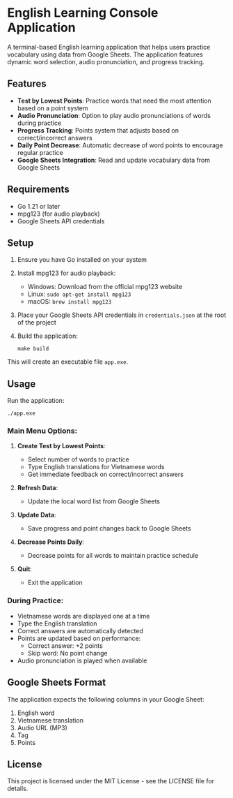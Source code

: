 # English Learning Console Application

A terminal-based English learning application that helps users practice vocabulary using data from Google Sheets. The application features dynamic word selection, audio pronunciation, and progress tracking.

## Features

- **Test by Lowest Points**: Practice words that need the most attention based on a point system
- **Audio Pronunciation**: Option to play audio pronunciations of words during practice
- **Progress Tracking**: Points system that adjusts based on correct/incorrect answers
- **Daily Point Decrease**: Automatic decrease of word points to encourage regular practice
- **Google Sheets Integration**: Read and update vocabulary data from Google Sheets

## Requirements

- Go 1.21 or later
- mpg123 (for audio playback)
- Google Sheets API credentials

## Setup

1. Ensure you have Go installed on your system
2. Install mpg123 for audio playback:
   - Windows: Download from the official mpg123 website
   - Linux: `sudo apt-get install mpg123`
   - macOS: `brew install mpg123`

3. Place your Google Sheets API credentials in `credentials.json` at the root of the project

4. Build the application:
   ```
   make build
   ```

This will create an executable file `app.exe`.

## Usage

Run the application:
```
./app.exe
```

### Main Menu Options:

1. **Create Test by Lowest Points**: 
   - Select number of words to practice
   - Type English translations for Vietnamese words
   - Get immediate feedback on correct/incorrect answers

2. **Refresh Data**: 
   - Update the local word list from Google Sheets

3. **Update Data**: 
   - Save progress and point changes back to Google Sheets

4. **Decrease Points Daily**: 
   - Decrease points for all words to maintain practice schedule

5. **Quit**: 
   - Exit the application

### During Practice:

- Vietnamese words are displayed one at a time
- Type the English translation
- Correct answers are automatically detected
- Points are updated based on performance:
  - Correct answer: +2 points
  - Skip word: No point change
- Audio pronunciation is played when available

## Google Sheets Format

The application expects the following columns in your Google Sheet:
1. English word
2. Vietnamese translation
3. Audio URL (MP3)
4. Tag
5. Points

## License

This project is licensed under the MIT License - see the LICENSE file for details.